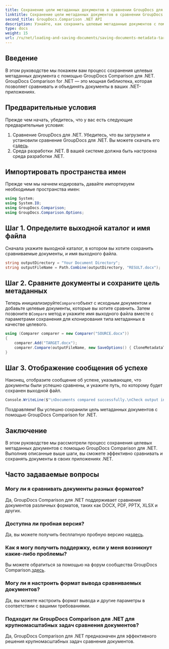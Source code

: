 ```yaml
---
title: Сохранение цели метаданных документов в сравнении GroupDocs для .NET
linktitle: Сохранение цели метаданных документов в сравнении GroupDocs для .NET
second_title: GroupDocs.Comparison .NET API
description: Узнайте, как сохранить целевые метаданные документов с помощью GroupDocs Comparison для .NET. Простые шаги для эффективного сравнения документов в ваших .NET-приложениях.
type: docs
weight: 15
url: /ru/net/loading-and-saving-documents/saving-documents-metadata-target/
---
```

## Введение
В этом руководстве мы покажем вам процесс сохранения целевых метаданных документа с помощью GroupDocs Comparison для .NET. GroupDocs Comparison for .NET — это мощная библиотека, которая позволяет сравнивать и объединять документы в ваших .NET-приложениях.
## Предварительные условия
Прежде чем начать, убедитесь, что у вас есть следующие предварительные условия:
1.  Сравнение GroupDocs для .NET. Убедитесь, что вы загрузили и установили сравнение GroupDocs для .NET. Вы можете скачать его с[здесь](https://releases.groupdocs.com/comparison/net/).
2. Среда разработки .NET. В вашей системе должна быть настроена среда разработки .NET.

## Импортировать пространства имен
Прежде чем мы начнем кодировать, давайте импортируем необходимые пространства имен:
```csharp
using System;
using System.IO;
using GroupDocs.Comparison;
using GroupDocs.Comparison.Options;
```
## Шаг 1. Определите выходной каталог и имя файла
Сначала укажите выходной каталог, в котором вы хотите сохранить сравниваемые документы, и имя выходного файла.
```csharp
string outputDirectory = "Your Document Directory";
string outputFileName = Path.Combine(outputDirectory, "RESULT.docx");
```
## Шаг 2. Сравните документы и сохраните цель метаданных
 Теперь инициализируйте`Comparer`объект с исходным документом и добавьте целевые документы, которые вы хотите сравнить. Затем позвоните в`Compare` метод и укажите имя выходного файла вместе с параметрами сохранения для клонирования типа метаданных в качестве целевого.
```csharp
using (Comparer comparer = new Comparer("SOURCE.docx"))
{
    comparer.Add("TARGET.docx");
    comparer.Compare(outputFileName, new SaveOptions() { CloneMetadataType = MetadataType.Target });
}
```
## Шаг 3. Отображение сообщения об успехе
Наконец, отобразите сообщение об успехе, указывающее, что документы были успешно сравнены, и укажите путь, по которому будет сохранен выходной файл.
```csharp
Console.WriteLine($"\nDocuments compared successfully.\nCheck output in {outputDirectory}.");
```
Поздравляем! Вы успешно сохранили цель метаданных документов с помощью GroupDocs Comparison for .NET.

## Заключение
В этом руководстве мы рассмотрели процесс сохранения целевых метаданных документов с помощью GroupDocs Comparison для .NET. Выполнив описанные выше шаги, вы сможете эффективно сравнивать и сохранять документы в своих приложениях .NET.
## Часто задаваемые вопросы
### Могу ли я сравнивать документы разных форматов?
Да, GroupDocs Comparison для .NET поддерживает сравнение документов различных форматов, таких как DOCX, PDF, PPTX, XLSX и других.
### Доступна ли пробная версия?
 Да, вы можете получить бесплатную пробную версию на[здесь](https://releases.groupdocs.com/).
### Как я могу получить поддержку, если у меня возникнут какие-либо проблемы?
 Вы можете обратиться за помощью на форум сообщества GroupDocs Comparison.[здесь](https://forum.groupdocs.com/c/comparison/12).
### Могу ли я настроить формат вывода сравниваемых документов?
Да, вы можете настроить формат вывода и другие параметры в соответствии с вашими требованиями.
### Подходит ли GroupDocs Comparison для .NET для крупномасштабных задач сравнения документов?
Да, GroupDocs Comparison для .NET предназначен для эффективного решения крупномасштабных задач сравнения документов.